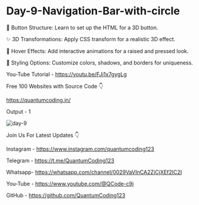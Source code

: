# Day-9-Navigation-Bar-with-circle

🔧 Button Structure: Learn to set up the HTML for a 3D button.

✨ 3D Transformations: Apply CSS transform for a realistic 3D effect.

🎨 Hover Effects: Add interactive animations for a raised and pressed look.

🌈 Styling Options: Customize colors, shadows, and borders for uniqueness.

You-Tube Tutorial - https://youtu.be/FJj1x7gygLg

Free 100 Websites with Source Code 👇

https://quantumcoding.in/

Output - 1

![day-9](https://github.com/user-attachments/assets/1bf19c24-d8d4-4b7e-8ed0-41036283f85c)


Join Us For Latest Updates 👇

Instagram - https://www.instagram.com/quantumcoding123

Telegram - https://t.me/QuantumCoding123

Whatsapp- https://whatsapp.com/channel/0029VaVInCA2ZjCjXEf2IC2I

You-Tube - https://www.youtube.com/@QCode-c9j

GitHub - https://github.com/QuantumCoding123
